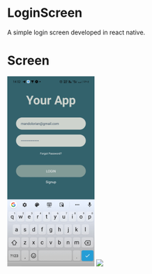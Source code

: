 # LoginScreen
A simple login screen developed in react native.


# Screen
<img src = "assets/Screenshot_2020-11-15-14-32-06-14_f73b71075b1de7323614b647fe394240.jpg" width = "200">
<img src = "assets/Screenshot_2020-11-15-14-32-16-25_f73b71075b1de7323614b647fe394240" width = "200">

